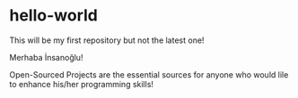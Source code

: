 # hello-world
This will be my first repository but not the latest one!

Merhaba İnsanoğlu!

Open-Sourced Projects are the essential sources for anyone who would lile to enhance his/her programming skills!
